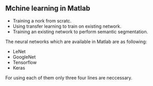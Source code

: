## Mchine learning in Matlab

 - Training a nork from scratc.
 - Using transfer learning to train on existing network.
 - Training an existing network to perform semantic segmentation.

The neural networks which are available in Matlab are as following:

 - LeNet
 - GoogleNet
 - Tensorflow
 - Keras 

For using each of them only three four lines are neccessary.

<!--stackedit_data:
eyJoaXN0b3J5IjpbNjkxMjMyNzcxLDE5MDE5OTA3NTNdfQ==
-->